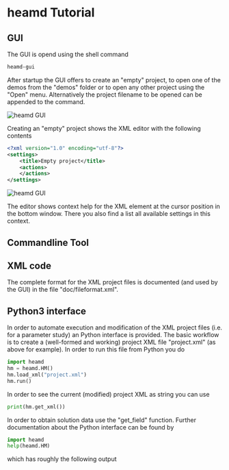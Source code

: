 
# heamd Tutorial

## GUI

The GUI is opend using the shell command
```bash
heamd-gui
```
After startup the GUI offers to create an "empty" project, to open one of the demos from the "demos" folder
or to open any other project using the "Open" menu. Alternatively the project filename to be opened can be appended to the command.

![heamd GUI](screenshot_1.png "heamd GUI")


Creating an "empty" project shows the XML editor with the following contents
```xml
<?xml version="1.0" encoding="utf-8"?>
<settings>
	<title>Empty project</title>
	<actions>
	</actions>
</settings>
```

![heamd GUI](screenshot_2.png "heamd GUI")


The editor shows context help for the XML element at the cursor position in the bottom window.
There you also find a list all available settings in this context.


## Commandline Tool


## XML code

The complete format for the XML project files is documented (and used by the GUI) in the file "doc/fileformat.xml".


## Python3 interface

In order to automate execution and modification of the XML project files (i.e. for a parameter study) an Python interface is provided.
The basic workflow is to create a (well-formed and working) project XML file "project.xml" (as above for example).
In order to run this file from Python you do
```python
import heamd
hm = heamd.HM()
hm.load_xml("project.xml")
hm.run()
```
In order to see the current (modified) project XML as string you can use
```python
print(hm.get_xml())
```
In order to obtain solution data use the "get_field" function.
Further documentation about the Python interface can be found by
```python
import heamd
help(heamd.HM)
```
which has roughly the following output
```python
```
